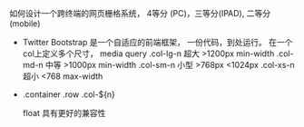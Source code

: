 如何设计一个跨终端的网页栅格系统， 4等分 (PC)，三等分(IPAD), 二等分(mobile)

- Twitter Bootstrap 是一个自适应的前端框架， 一份代码，到处运行。
  在一个col上定义多个尺寸， 
  media query
  .col-lg-n 超大    >1200px min-width
  .col-md-n 中等    >1000px min-width
  .col-sm-n 小型    >768px <1024px
  .col-xs-n 超小    <768    max-width

- .container
  .row
  .col-${n}

  float 具有更好的兼容性 